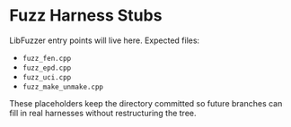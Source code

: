 # Fuzz Harness Stubs

LibFuzzer entry points will live here. Expected files:
- `fuzz_fen.cpp`
- `fuzz_epd.cpp`
- `fuzz_uci.cpp`
- `fuzz_make_unmake.cpp`

These placeholders keep the directory committed so future branches can fill in
real harnesses without restructuring the tree.
